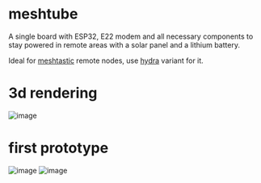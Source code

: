 # meshtube
A single board with ESP32, E22 modem and all necessary components to stay powered in remote areas with a solar panel and a lithium battery.

Ideal for [meshtastic](https://github.com/meshtastic/firmware) remote nodes, use [hydra](https://github.com/meshtastic/firmware/variants/diy/hydra) variant for it.

# 3d rendering
![image](https://github.com/user-attachments/assets/96c83276-f50d-4733-b853-efe031aaa0bd)

# first prototype
![image](https://github.com/user-attachments/assets/d5c86bf5-c5b6-4854-9f09-f8a799ce20c0)
![image](https://github.com/user-attachments/assets/b8ee2c86-f911-427a-95fd-1f59c71378bb)


